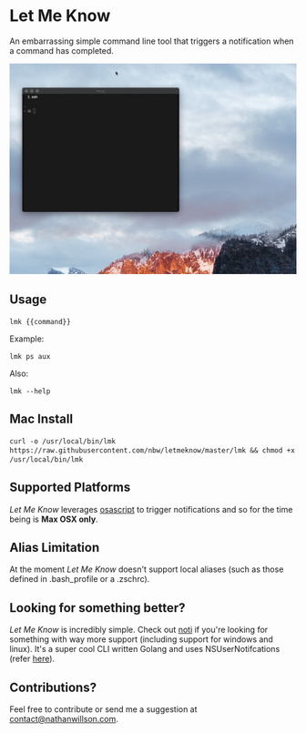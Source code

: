 # Let Me Know

An embarrassing simple command line tool that triggers a notification when a command has completed.

![demo](/docs/demo.gif)

## Usage

```
lmk {{command}}
```

Example:
```
lmk ps aux
```

Also:

```
lmk --help
```

## Mac Install

```
curl -o /usr/local/bin/lmk https://raw.githubusercontent.com/nbw/letmeknow/master/lmk && chmod +x /usr/local/bin/lmk
```

## Supported Platforms

_Let Me Know_ leverages [osascript](https://ss64.com/osx/osascript.html) to trigger notifications and so for the time being is **Max OSX only**. 

## Alias Limitation

At the moment _Let Me Know_ doesn't support local aliases (such as those defined in .bash_profile or a .zschrc). 

## Looking for something better?

_Let Me Know_ is incredibly simple. Check out [noti](https://github.com/variadico/noti) if you're looking for something with way more support (including support for windows and linux). It's a super cool CLI written Golang and uses NSUserNotifcations (refer [here](https://github.com/variadico/noti/tree/master/service/nsuser)). 

## Contributions?

Feel free to contribute or send me a suggestion at contact@nathanwillson.com.
